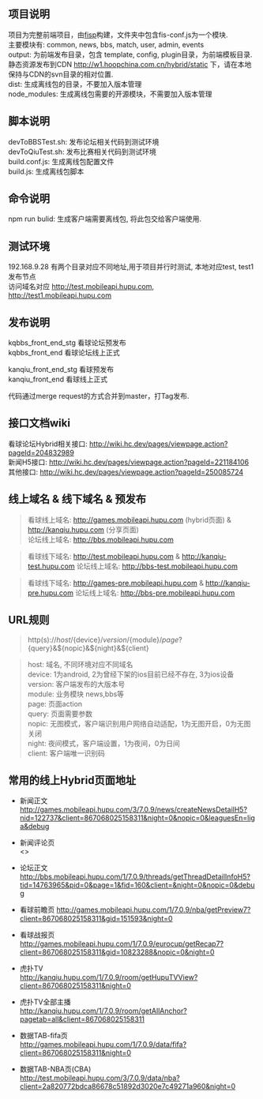 ## 项目说明
项目为完整前端项目，由[fisp](http://fis.baidu.com)构建，文件夹中包含fis-conf.js为一个模块.   
主要模块有: common, news, bbs, match, user, admin, events   
output: 为前端发布目录，包含 template, config, plugin目录，为前端模板目录.   
静态资源发布到CDN http://w1.hoopchina.com.cn/hybrid/static 下，请在本地保持与CDN的svn目录的相对位置.    
dist: 生成离线包的目录，不要加入版本管理   
node_modules: 生成离线包需要的开源模块，不需要加入版本管理

## 脚本说明
devToBBSTest.sh: 发布论坛相关代码到测试环境   
devToQiuTest.sh: 发布比赛相关代码到测试环境    
build.conf.js: 生成离线包配置文件   
build.js: 生成离线包脚本   

## 命令说明
npm run bulid: 生成客户端需要离线包, 将此包交给客户端使用.

## 测试环境
192.168.9.28 有两个目录对应不同地址,用于项目并行时测试, 本地对应test, test1发布节点   
访问域名对应 http://test.mobileapi.hupu.com, http://test1.mobileapi.hupu.com

## 发布说明
kqbbs_front_end_stg  看球论坛预发布  
kqbbs_front_end  看球论坛线上正式  

kanqiu_front_end_stg   看球预发布  
kanqiu_front_end 看球线上正式  

代码通过merge request的方式合并到master，打Tag发布.

## 接口文档wiki
看球论坛Hybrid相关接口: <http://wiki.hc.dev/pages/viewpage.action?pageId=204832989>  
新闻H5接口: <http://wiki.hc.dev/pages/viewpage.action?pageId=221184106>    
其他接口: <http://wiki.hc.dev/pages/viewpage.action?pageId=250085724>


## 线上域名 & 线下域名 & 预发布
> 看球线上域名: http://games.mobileapi.hupu.com (hybrid页面) & http://kanqiu.hupu.com (分享页面)  
> 论坛线上域名: http://bbs.mobileapi.hupu.com   

> 看球线下域名: http://test.mobileapi.hupu.com & http://kanqiu-test.hupu.com
> 论坛线上域名: http://bbs-test.mobileapi.hupu.com  

> 看球线下域名: http://games-pre.mobileapi.hupu.com & http://kanqiu-pre.hupu.com
> 论坛线上域名: http://bbs-pre.mobileapi.hupu.com

## URL规则
> http(s)://${host}/${device}/${version}/${module}/${page}?${query}&${nopic}&${night}&${client}  

> host: 域名, 不同环境对应不同域名  
> device: 1为android, 2为曾经下架的ios目前已经不存在, 3为ios设备  
> version: 客户端发布的大版本号  
> module: 业务模块 news,bbs等  
> page: 页面action  
> query: 页面需要参数  
> nopic: 无图模式，客户端识别用户网络自动适配，1为无图开启，0为无图关闭  
> night: 夜间模式，客户端设置，1为夜间，0为日间  
> client: 客户端唯一识别码  

## 常用的线上Hybrid页面地址
* 新闻正文  
<http://games.mobileapi.hupu.com/3/7.0.9/news/createNewsDetailH5?nid=122737&client=867068025158311&night=0&nopic=0&leaguesEn=liga&debug>  

* 新闻评论页  
<>

* 论坛正文  
<http://bbs.mobileapi.hupu.com/1/7.0.9/threads/getThreadDetailInfoH5?tid=14763965&pid=0&page=1&fid=160&client=&night=0&nopic=0&debug>   

* 看球前瞻页
<http://games.mobileapi.hupu.com/1/7.0.9/nba/getPreview7?client=867068025158311&gid=151593&night=0>

* 看球战报页
<http://games.mobileapi.hupu.com/1/7.0.9/eurocup/getRecap7?client=867068025158311&gid=10823288&nopic=0&night=0>

* 虎扑TV  
<http://kanqiu.hupu.com/1/7.0.9/room/getHupuTVView?client=867068025158311&night=0>

* 虎扑TV全部主播  
<http://kanqiu.hupu.com/1/7.0.9/room/getAllAnchor?pagetab=all&client=867068025158311>

* 数据TAB-fifa页  
<http://games.mobileapi.hupu.com/1/7.0.9/data/fifa?client=867068025158311&night=0>


* 数据TAB-NBA页(CBA)  
<http://test.mobileapi.hupu.com/3/7.0.9/data/nba?client=2a820772bdca86678c51892d3020e7c49271a960&night=0>

